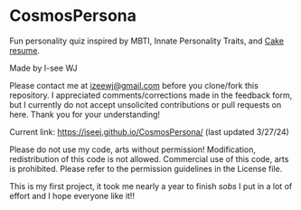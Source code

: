 # CosmosPersona
Fun personality quiz inspired by MBTI, Innate Personality Traits, and [Cake resume](https://www.cakeresume.com/campaigns/what-cake-r-u/en?locale=en).


Made by I-see WJ

Please contact me at izeewj@gmail.com before you clone/fork this repository. 
I appreciated comments/corrections made in the feedback form, but I currently do not accept unsolicited contributions or pull requests on here. Thank you for your understanding!

Current link: https://iseej.github.io/CosmosPersona/ (last updated 3/27/24)

Please do not use my code, arts without permission! 
Modification, redistribution of this code is not allowed.
Commercial use of this code, arts is prohibited. Please refer to the permission guidelines in the License file.

This is my first project, it took me nearly a year to finish *sobs* I put in a lot of effort and I hope everyone like it!!
